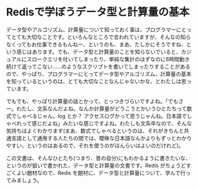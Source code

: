 # Redisで学ぼうデータ型と計算量の基本

データ型やアルゴリズム、計算量について知っておく事は、プログラマーにとってとても大切なことです。といろんなところで言われていますが、そんなの知らなくってもお仕事できるもんねー、というのも、まあ、たしかにそうですね、という感じはあります。でも、データ型と計算量のことを知らないでいると、カジュアルにスロークエリを吐いてしまったり、単純な集計のはずなのに6時間動き続けて返ってこない……のようなスクリプトを書いてしまったりすることがあるので、やっぱり、プログラマーにとってデータ型やアルゴリズム、計算量の基本を知っているというのは、とても大切なことなんじゃないかな、とわたしは思っています。

でもでも、やっぱり計算量の話とかって、とっつきづらいですよね。「でもさー。わたし、文系なんだよね。なんか計算量がどうこうとかいうひとたちって数式でしゃべるじゃん。log とか？ アクセスログかって思うじゃんね。日本語でしゃべれって感じだよね」みたいな感じですよね。わたしも文系卒なので、そんな気持ちはよくわかります(まあ、数式でしゃべるというのは、それがきちんと共通言語として通用する人たちの間では、曖昧な日本語なんかよりもずっとわかりやすい、というのはあるので、それを使うのがほんらいはよいのだけれど)。

この文書は、そんなひとたち(つまり、昔の自分)にもわかるように書きたいな、というのが狙いで書かれた、データ型と計算量の文書です。Redis がちょうどすごくよい題材なので、Redis を題材に、データ型と計算量について、学んで行ってみましょう。